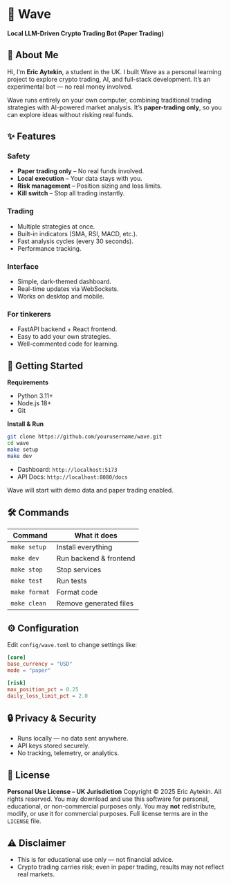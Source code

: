 # 🌊 Wave

**Local LLM-Driven Crypto Trading Bot (Paper Trading)**

## 👋 About Me

Hi, I’m **Eric Aytekin**, a student in the UK.
I built Wave as a personal learning project to explore crypto trading, AI, and full-stack development.
It’s an experimental bot — no real money involved.

Wave runs entirely on your own computer, combining traditional trading strategies with AI-powered market analysis. It’s **paper-trading only**, so you can explore ideas without risking real funds.

## ✨ Features

### Safety

* **Paper trading only** – No real funds involved.
* **Local execution** – Your data stays with you.
* **Risk management** – Position sizing and loss limits.
* **Kill switch** – Stop all trading instantly.

### Trading

* Multiple strategies at once.
* Built-in indicators (SMA, RSI, MACD, etc.).
* Fast analysis cycles (every 30 seconds).
* Performance tracking.

### Interface

* Simple, dark-themed dashboard.
* Real-time updates via WebSockets.
* Works on desktop and mobile.

### For tinkerers

* FastAPI backend + React frontend.
* Easy to add your own strategies.
* Well-commented code for learning.

## 🚀 Getting Started

**Requirements**

* Python 3.11+
* Node.js 18+
* Git

**Install & Run**

```bash
git clone https://github.com/yourusername/wave.git
cd wave
make setup
make dev
```

* Dashboard: `http://localhost:5173`
* API Docs: `http://localhost:8080/docs`

Wave will start with demo data and paper trading enabled.

## 🛠 Commands

| Command       | What it does           |
| ------------- | ---------------------- |
| `make setup`  | Install everything     |
| `make dev`    | Run backend & frontend |
| `make stop`   | Stop services          |
| `make test`   | Run tests              |
| `make format` | Format code            |
| `make clean`  | Remove generated files |

## ⚙ Configuration

Edit `config/wave.toml` to change settings like:

```toml
[core]
base_currency = "USD"
mode = "paper"

[risk]
max_position_pct = 0.25
daily_loss_limit_pct = 2.0
```

## 🔒 Privacy & Security

* Runs locally — no data sent anywhere.
* API keys stored securely.
* No tracking, telemetry, or analytics.

## 📜 License

**Personal Use License – UK Jurisdiction**
Copyright © 2025 Eric Aytekin.
All rights reserved.
You may download and use this software for personal, educational, or non-commercial purposes only.
You may **not** redistribute, modify, or use it for commercial purposes.
Full license terms are in the `LICENSE` file.

## ⚠ Disclaimer

* This is for educational use only — not financial advice.
* Crypto trading carries risk; even in paper trading, results may not reflect real markets.

